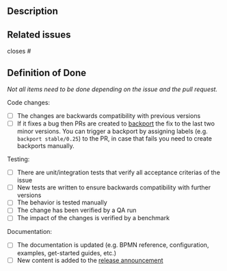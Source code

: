 ## Description

<!-- Please explain the changes you made here. -->

## Related issues

<!-- Which issues are closed by this PR or are related -->

closes #

<!--
## Definition of Ready

Please check the items that apply, before requesting a review.

You can find more details about these items in our wiki page about [Pull Requests and Code Reviews](https://github.com/camunda-cloud/zeebe/wiki/Pull-Requests-and-Code-Reviews).

* [ ] I've reviewed my own code
* [ ] I've written a clear changelist description
* [ ] I've narrowly scoped my changes
* [ ] I've separated structural from behavioural changes
-->

## Definition of Done

<!-- Please check the items that apply, before merging or (if possible) before requesting a review. -->

_Not all items need to be done depending on the issue and the pull request._

Code changes:
* [ ] The changes are backwards compatibility with previous versions
* [ ] If it fixes a bug then PRs are created to [backport](https://github.com/zeebe-io/zeebe/compare/stable/0.24...develop?expand=1&template=backport_template.md&title=[Backport%200.24]) the fix to the last two minor versions. You can trigger a backport by assigning labels (e.g. `backport stable/0.25`) to the PR, in case that fails you need to create backports manually.

Testing:
* [ ] There are unit/integration tests that verify all acceptance criterias of the issue
* [ ] New tests are written to ensure backwards compatibility with further versions
* [ ] The behavior is tested manually
* [ ] The change has been verified by a QA run
* [ ] The impact of the changes is verified by a benchmark 

Documentation: 
* [ ] The documentation is updated (e.g. BPMN reference, configuration, examples, get-started guides, etc.)
* [ ] New content is added to the [release announcement](https://drive.google.com/drive/u/0/folders/1DTIeswnEEq-NggJ25rm2BsDjcCQpDape)
